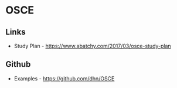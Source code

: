 # OSCE

## Links
* Study Plan - https://www.abatchy.com/2017/03/osce-study-plan

## Github
* Examples - https://github.com/dhn/OSCE
